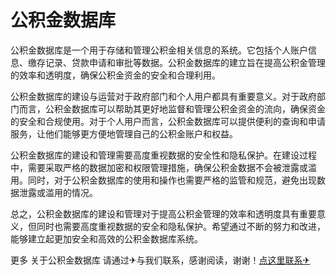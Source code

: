 # 公积金数据库

公积金数据库是一个用于存储和管理公积金相关信息的系统。它包括个人账户信息、缴存记录、贷款申请和审批等数据。公积金数据库的建立旨在提高公积金管理的效率和透明度，确保公积金资金的安全和合理利用。

公积金数据库的建设与运营对于政府部门和个人用户都具有重要意义。对于政府部门而言，公积金数据库可以帮助其更好地监督和管理公积金资金的流向，确保资金的安全和合规使用。对于个人用户而言，公积金数据库可以提供便利的查询和申请服务，让他们能够更方便地管理自己的公积金账户和权益。

公积金数据库的建设和管理需要高度重视数据的安全性和隐私保护。在建设过程中，需要采取严格的数据加密和权限管理措施，确保公积金数据不会被泄露或滥用。同时，对于公积金数据库的使用和操作也需要严格的监管和规范，避免出现数据泄露或滥用的情况。

总之，公积金数据库的建设和管理对于提高公积金管理的效率和透明度具有重要意义，但同时也需要高度重视数据的安全和隐私保护。希望通过不断的努力和改进，能够建立起更加安全和高效的公积金数据库系统。

更多 关于公积金数据库 请通过✈与我们联系，感谢阅读，谢谢！[点这里联系✈](https://www.k02.cc)
